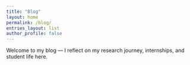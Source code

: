 ```yaml
---
title: "Blog"
layout: home
permalink: /blog/
entries_layout: list
author_profile: false
---
```


Welcome to my blog — I reflect on my research journey, internships, and student life here.
